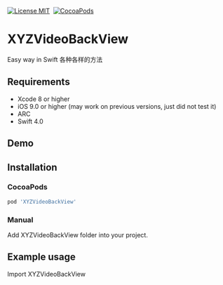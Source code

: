 [![License MIT](https://img.shields.io/badge/license-MIT-green.svg?style=flat)](https://github.com/cywd/FitRefresh/blob/master/LICENSE) 
[![CocoaPods](http://img.shields.io/cocoapods/v/XYZVideoBackView.svg?style=flat)](http://cocoapods.org/?q=XYZVideoBackView)




# XYZVideoBackView
Easy way in Swift
各种各样的方法



## Requirements
* Xcode 8 or higher
* iOS 9.0 or higher (may work on previous versions, just did not test it)
* ARC
* Swift 4.0

## Demo



## Installation

### CocoaPods

``` ruby
pod 'XYZVideoBackView'
```

### Manual

Add XYZVideoBackView folder into your project.

## Example usage
Import XYZVideoBackView
